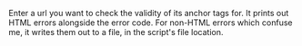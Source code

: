 Enter a url you want to check the validity of its anchor tags for.
It prints out HTML errors alongside the error code.
For non-HTML errors which confuse me, it writes them out to a file, in the script's file location.

